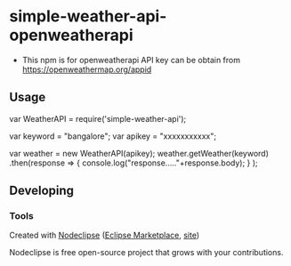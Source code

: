 

# simple-weather-api-openweatherapi

- This npm is for openweatherapi
 	API key can be obtain from https://openweathermap.org/appid


## Usage
var WeatherAPI = require('simple-weather-api');

var keyword = "bangalore";
var apikey 	= "xxxxxxxxxxx";

var weather = new WeatherAPI(apikey);
weather.getWeather(keyword)
	.then(response => {
		console.log("response....."+response.body);
	}
);

## Developing



### Tools

Created with [Nodeclipse](https://github.com/Nodeclipse/nodeclipse-1)
 ([Eclipse Marketplace](http://marketplace.eclipse.org/content/nodeclipse), [site](http://www.nodeclipse.org))   

Nodeclipse is free open-source project that grows with your contributions.
